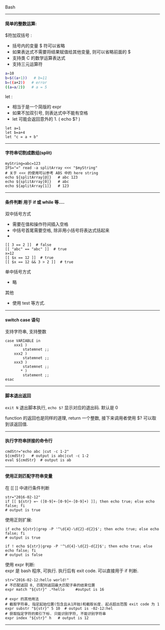 Bash

------------------------
#### 简单的整数运算:  

\$符加双括号 : 
* 括号内的变量 $ 符可以省略
* 如果表达式不需要将结果赋值给其他变量, 则可以省略前面的 \$
* 支持类 C 的数学运算表达式
* 支持三元运算符

```bash
a=10
b=$((a+1))   # b=11
b=((a+2))   # error
((a=a/2))   # a = 5
```

let :
* 相当于是一个简版的 expr
* 如果不加双引号, 则表达式中不能有空格
* let 可能会返回意外的 1. ( echo $? )

```
let a=1
let b=a+4
let "c = a + b"
```
-----------------------------------

#### 字符串切割成数组(split)

```
myString=abc=123
IFS="=" read -a splitArray <<< "$myString"
# 关于 <<< 的使用可以参考 ABS 中的 here string
echo ${splitArray[@]}   # abc 123
echo ${splitArray[0]}   # abc
echo ${aplitArray[1]}   # 123
```

--------------------------------

#### 条件判断 用于 if 或 while 等....

双中括号方式
* 需要在值和操作符间插入空格
* 中括号首尾需要空格, 除非用小括号将表达式括起来
* 

```
[[ 3 == 2 ]]  # false
[[ "abc" == "abc" ]]  # true
x=12
[[ $x == 12 ]]  # true
[[ $x == 12 && 3 > 2 ]]  # true
```

单中括号方式
* 略

其他
* 使用 test 等方式.


--------------------------------

#### switch case 语句

支持字符串, 支持整数

```
case VARIABLE in
	xxx1 )
		statemnet ;;
	xxx2 )
		statemnet ;;
	xxx3 )
		statemnet ;;
	   * )
		statement ;;
esac
```


-----------------------------------

#### 脚本退出返回

`exit N`  退出脚本执行,  `echo $?` 显示对应的退出码. 默认是 0

function 的返回也是同样的道理, return 一个整数, 接下来调用者使用 $? 可以取到该返回值.

---------------------------------- 

#### 执行字符串拼接的命令行

```
cmdStr="echo abc |cut -c 1-2"
${cmdStr}   # output is abc|cut -c 1-2
eval ${cmdStr}  # output is ab
```

-----------------------------------

#### 使用正则匹配字符串变量

在 [[ ]] 中进行条件判断

```
str="2016-02-12"
if [[ ${str} =~ ([0-9]+-[0-9]+-[0-9]+) ]]; then echo true; else echo false; fi
# output is true
```

使用正则扩展:

```
if echo ${str}|grep -P '^\d{4}-\d{2}-d{2}$'; then echo true; else echo false; fi
# output is true

if ! echo ${str}|grep -P '^\d{4}-\d{2}-d{2}$'; then echo true; else echo false; fi
# output is false
```

使用 expr 判断:      
expr 是 bash 程序, 可执行. 执行后有 exit code. 可以直接用于 if 判断.

```
str="2016-02-12:hello world!"
# 不匹配返回 0, 匹配则返回最大匹配子串的结束位置
expr match "${str}" .*hello		#output is 16 

# expr 的其他用法
# 截取字符串, 指定起始位置(包含且从1开始)和截取长度. 起点超出范围 exit code 为 1 
expr substr "${str}" 5 10  # output is -02-12:hel
# 获取指定字符的索引下标. 只能识别字符, 不能识别字符串
expr index "${str}" h   # output is 12
```

----------------------------------